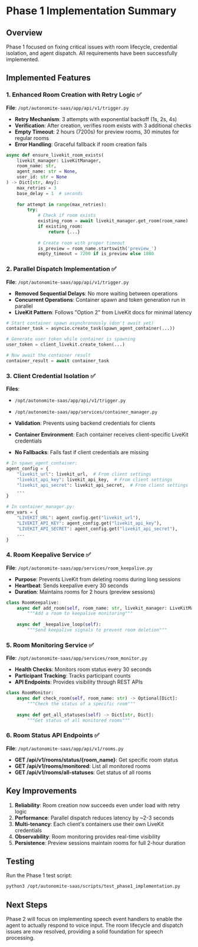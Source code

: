 # Phase 1 Implementation Summary

## Overview
Phase 1 focused on fixing critical issues with room lifecycle, credential isolation, and agent dispatch. All requirements have been successfully implemented.

## Implemented Features

### 1. Enhanced Room Creation with Retry Logic ✅
**File**: `/opt/autonomite-saas/app/api/v1/trigger.py`

- **Retry Mechanism**: 3 attempts with exponential backoff (1s, 2s, 4s)
- **Verification**: After creation, verifies room exists with 3 additional checks
- **Empty Timeout**: 2 hours (7200s) for preview rooms, 30 minutes for regular rooms
- **Error Handling**: Graceful fallback if room creation fails

```python
async def ensure_livekit_room_exists(
    livekit_manager: LiveKitManager,
    room_name: str,
    agent_name: str = None,
    user_id: str = None
) -> Dict[str, Any]:
    max_retries = 3
    base_delay = 1  # seconds
    
    for attempt in range(max_retries):
        try:
            # Check if room exists
            existing_room = await livekit_manager.get_room(room_name)
            if existing_room:
                return {...}
            
            # Create room with proper timeout
            is_preview = room_name.startswith('preview_')
            empty_timeout = 7200 if is_preview else 1800
```

### 2. Parallel Dispatch Implementation ✅
**File**: `/opt/autonomite-saas/app/api/v1/trigger.py`

- **Removed Sequential Delays**: No more waiting between operations
- **Concurrent Operations**: Container spawn and token generation run in parallel
- **LiveKit Pattern**: Follows "Option 2" from LiveKit docs for minimal latency

```python
# Start container spawn asynchronously (don't await yet)
container_task = asyncio.create_task(spawn_agent_container(...))

# Generate user token while container is spawning
user_token = client_livekit.create_token(...)

# Now await the container result
container_result = await container_task
```

### 3. Client Credential Isolation ✅
**Files**: 
- `/opt/autonomite-saas/app/api/v1/trigger.py`
- `/opt/autonomite-saas/app/services/container_manager.py`

- **Validation**: Prevents using backend credentials for clients
- **Container Environment**: Each container receives client-specific LiveKit credentials
- **No Fallbacks**: Fails fast if client credentials are missing

```python
# In spawn_agent_container:
agent_config = {
    "livekit_url": livekit_url,  # From client settings
    "livekit_api_key": livekit_api_key,  # From client settings
    "livekit_api_secret": livekit_api_secret,  # From client settings
    ...
}

# In container_manager.py:
env_vars = {
    "LIVEKIT_URL": agent_config.get("livekit_url"),
    "LIVEKIT_API_KEY": agent_config.get("livekit_api_key"),
    "LIVEKIT_API_SECRET": agent_config.get("livekit_api_secret"),
    ...
}
```

### 4. Room Keepalive Service ✅
**File**: `/opt/autonomite-saas/app/services/room_keepalive.py`

- **Purpose**: Prevents LiveKit from deleting rooms during long sessions
- **Heartbeat**: Sends keepalive every 30 seconds
- **Duration**: Maintains rooms for 2 hours (preview sessions)

```python
class RoomKeepalive:
    async def add_room(self, room_name: str, livekit_manager: LiveKitManager):
        """Add a room to keepalive monitoring"""
        
    async def _keepalive_loop(self):
        """Send keepalive signals to prevent room deletion"""
```

### 5. Room Monitoring Service ✅
**File**: `/opt/autonomite-saas/app/services/room_monitor.py`

- **Health Checks**: Monitors room status every 30 seconds
- **Participant Tracking**: Tracks participant counts
- **API Endpoints**: Provides visibility through REST APIs

```python
class RoomMonitor:
    async def check_room(self, room_name: str) -> Optional[Dict]:
        """Check the status of a specific room"""
        
    async def get_all_statuses(self) -> Dict[str, Dict]:
        """Get status of all monitored rooms"""
```

### 6. Room Status API Endpoints ✅
**File**: `/opt/autonomite-saas/app/api/v1/rooms.py`

- **GET /api/v1/rooms/status/{room_name}**: Get specific room status
- **GET /api/v1/rooms/monitored**: List all monitored rooms
- **GET /api/v1/rooms/all-statuses**: Get status of all rooms

## Key Improvements

1. **Reliability**: Room creation now succeeds even under load with retry logic
2. **Performance**: Parallel dispatch reduces latency by ~2-3 seconds
3. **Multi-tenancy**: Each client's containers use their own LiveKit credentials
4. **Observability**: Room monitoring provides real-time visibility
5. **Persistence**: Preview sessions maintain rooms for full 2-hour duration

## Testing

Run the Phase 1 test script:
```bash
python3 /opt/autonomite-saas/scripts/test_phase1_implementation.py
```

## Next Steps

Phase 2 will focus on implementing speech event handlers to enable the agent to actually respond to voice input. The room lifecycle and dispatch issues are now resolved, providing a solid foundation for speech processing.
